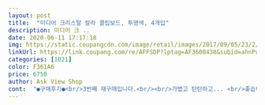 ```yaml
---
layout: post 
title:  "미디어 크리스탈 칼라 클립보드, 투명색, 4개입" 
description: 미디어 크 ..
date: 2020-06-11 17:17:18 
img: https://static.coupangcdn.com/image/retail/images/2017/09/05/23/2/129d504a-cca9-4d50-a1fa-1140279b9b05.jpg 
linkUrl: https://link.coupang.com/re/AFFSDP?lptag=AF3600438&subid=ahnPublicAsk&pageKey=35325500&itemId=130963254&vendorItemId=3275133317&traceid=V0-113-4ed706bc2f26ae52 
categories: [1021] 
color: F361A6 
price: 6750 
author: Ask View Shop 
cont:  "●구매후기●<br/>3번째 재구매입니다.<br/><br/>가볍고 탄탄하고... <br/>좋습니다.<br/><br/>게시판용으류 걸어둘게 아니면 색깔구분 되는걸로 사용하심도 괜찮을것같아요<br/>깨지지만 않으면 오래 쓸 수 있을거 같네요<br/>사무실에서 잘 쓰고있네욥<br/>이 서류인지 저 서류인지 좀 헷갈려지는게 있습니다<br/>자꾸 모서리가 뭉게져서 플라스틱으로 구입하게 됐어요<br/>종이로 된 클립보드를 사용하는데<br/>투명해서 깔끔해보이고, 여름에 사용해도 시원해보입니다.<br/><br/>헌데 사용해보니 색깔이 다 같아서 깔끔하긴한데<br/>" 
---
```

